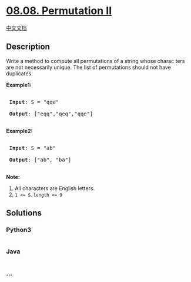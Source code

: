 # [08.08. Permutation II](https://leetcode-cn.com/problems/permutation-ii-lcci)

[中文文档](/lcci/08.08.Permutation%20II/README.md)

## Description
<p>Write a method to compute all permutations of a string whose charac&shy; ters are not necessarily unique. The list of permutations should not have duplicates.</p>



<p><strong>Example1:</strong></p>



<pre>

<strong> Input</strong>: S = &quot;qqe&quot;

<strong> Output</strong>: [&quot;eqq&quot;,&quot;qeq&quot;,&quot;qqe&quot;]

</pre>



<p><strong>Example2:</strong></p>



<pre>

<strong> Input</strong>: S = &quot;ab&quot;

<strong> Output</strong>: [&quot;ab&quot;, &quot;ba&quot;]

</pre>



<p><strong>Note:</strong></p>



<ol>
	<li>All characters are English letters.</li>
	<li><code>1 &lt;= S.length &lt;= 9</code></li>
</ol>




## Solutions


<!-- tabs:start -->

### **Python3**

```python

```

### **Java**

```java

```

### **...**
```

```

<!-- tabs:end -->